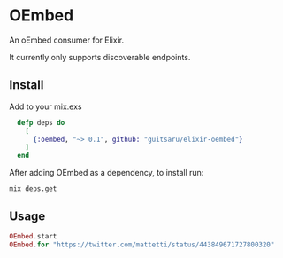 OEmbed
======

An oEmbed consumer for Elixir.

It currently only supports discoverable endpoints.

Install
-------

Add to your mix.exs

```elixir
  defp deps do
    [
      {:oembed, "~> 0.1", github: "guitsaru/elixir-oembed"}
    ]
  end
```

After adding OEmbed as a dependency, to install run:

```console
mix deps.get
```

Usage
-----

```elixir
OEmbed.start
OEmbed.for "https://twitter.com/mattetti/status/443849671727800320"
```
